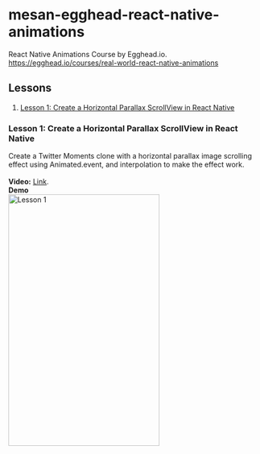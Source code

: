 # mesan-egghead-react-native-animations
React Native Animations Course by Egghead.io. https://egghead.io/courses/real-world-react-native-animations

## Lessons

1. <a href="#lesson1">Lesson 1: Create a Horizontal Parallax ScrollView in React Native </a>


<a name="lesson1"></a>
### Lesson 1: Create a Horizontal Parallax ScrollView in React Native

Create a Twitter Moments clone with a horizontal parallax image scrolling effect using Animated.event, and interpolation to make the effect work.
<br/><br/>
**Video:** [Link](https://egghead.io/lessons/react-create-a-horizontal-parallax-scrollview-in-react-native#/tab-transcript).
<br/>
**Demo** <br/>
<img src="https://github.com/MosesEsan/mesan-egghead-react-native-animations/blob/master/videos/gif/lesson1.gif" alt="Lesson 1" height="500" width="300" align="left">